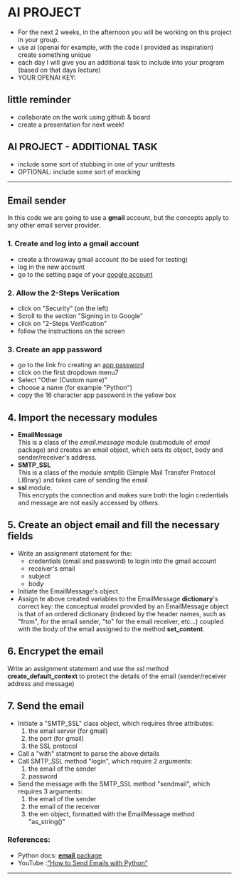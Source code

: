 # AI PROJECT
- For the next 2 weeks, in the afternoon you will be
working on this project in your group.
- use ai (openai for example, with the code I provided as inspiration)
create something unique
- each day I will give you an additional task to include into your program (based on that days lecture)
- YOUR OPENAI KEY: 

## little reminder
- collaborate on the work using github & board
- create a presentation for next week!

## AI PROJECT - ADDITIONAL TASK
- include some sort of stubbing in one of your unittests
- OPTIONAL: include some sort of mocking  
---


## Email sender
In this code we are going to use a **gmail** account, but the concepts apply to any other email server provider.

### 1. Create and log into a gmail account
 - create a throwaway gmail account (to be used for testing)
 - log in the new account
 - go to the setting page of your [google account](https://www.myaccount.google.com)

 ### 2. Allow the 2-Steps Veriication
 - click on "Security" (on the left)
 - Scroll to the section "Signing in to Google"
 - click on "2-Steps Verification"
 - follow the instructions on the screen

### 3. Create an app password
 - go to the link fro creating an [app password](https://myaccount.google.com/u/4/apppasswords)
 - click on the first dropdown menu7
 - Select "Other (Custom name)"
 - choose a name (for example "Python")
 - copy the 16 character app password in the yellow box

 ## 4. Import the necessary modules
 - **EmailMessage**  
   This is a class of the *email.message* module (submodule of *email* package) and creates an email object, which sets its object, body and sender/receiver's address.
 - **SMTP_SSL**  
   This is a class of the module smtplib (Simple Mail Transfer Protocol LIBrary) and takes care of sending the email
 - **ssl** module.  
   This encrypts the connection and makes sure both the login credentials and message are not easily accessed by others.

## 5. Create an object email and fill the necessary fields
 - Write an assignment statement for the:
    - credentials (email and password) to login into the gmail account
    - receiver's email
    - subject
    - body
 - Initiate the EmailMessage's object.
 - Assign te above created variables to the EmailMessage **dictionary**'s correct key: the conceptual model provided by an EmailMessage object is that of an ordered dictionary (indexed by the header names, such as "from", for the email sender, "to" for the email receiver, etc...) coupled with the body of the email assigned to the method **set_content**.

 ## 6. Encrypet the email
 Write an assignment statement and use the ssl method **create_default_context** to protect the details of the email (sender/receiver address and message)

 ## 7. Send the email
 - Initiate a "SMTP_SSL" class object, which requires three attributes:
   1. the email server (for gmail)
   2. the port (for gmail)
   3. the SSL protocol
 - Call a "with" statment to parse the above details
 - Call SMTP_SSL method "login", which require 2 arguments:
   1. the email of the sender
   2. password
 - Send the message with the SMTP_SSL method "sendmail", which requires 3 arguments:
   1. the email of the sender
   2. the email of the receiver
   3. the em object, formatted with the EmailMessage method "as_string()"

 ### References:
 - Python docs: [**email** package](https://docs.python.org/3/library/email.html)
 - YouTube :["How to Send Emails with Python"](https://www.youtube.com/watch?v=g_j6ILT-X0k&ab_channel=ThePyCoach)
 ---